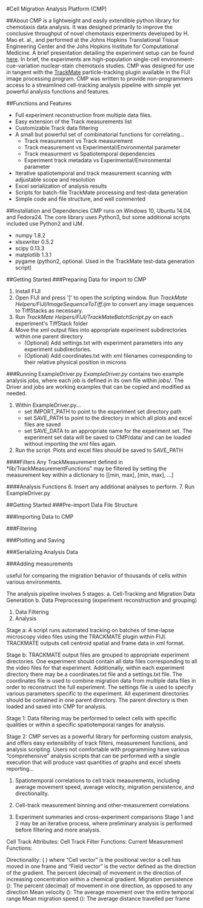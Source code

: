 #Cell Migration Analysis Platform (CMP)

##About
CMP is a lightweight and easily extendible python library for chemotaxis data analysis. It was designed primarily to improve the conclusive throughput of novel chemotaxis experiments developed by H. Mao et. al., and performed at the Johns Hopkins Translational Tissue Engineering Center and the Johs Hopkins Institute for Computational Medicine. A brief presentation detailing the experiment setup can be found [here](www.google.com). In brief, the experiments are high-population single-cell environment-cue-variation nuclear-stain chemotaxis studies. CMP was designed for use in tangent with the [TrackMate](https://github.com/fiji/TrackMate/) particle-tracking plugin available in the FIJI image processing program. CMP was written to provide non-programmers access to a streamlined cell-tracking analysis pipeline with simple yet powerful analysis functions and features. 

##Functions and Features
- Full experiment reconstruction from multiple data files.
- Easy extension of the Track measurements list
- Customizable Track data filtering
- A small but powerful set of combinatorial functions for correlating...
   - Track measurement vs Track measurement 
   - Track measurement vs Experimental/Environmental parameter
   - Track measurment vs Spatiotemporal dependencies
   - Experiment track metadata vs Experimental/Environmental parameter
- Iterative spatiotemporal and track measurement scanning with adjustable scope and resolution
- Excel serialization of analysis results
- Scripts for batch-file TrackMate processing and test-data generation
- Simple code and file structure, and well commented

##Installation and Dependencies
CMP runs on Windows 10, Ubuntu 14.04, and Fedora24. The core library uses Python3, but some additional scripts included use Python2 and IJM.
- numpy 1.8.2
- xlsxwriter 0.5.2
- scipy 0.13.3
- matplotlib 1.3.1
- pygame (python2, optional. Used in the TrackMate test-data generation script)

##Getting Started
###Preparing Data for Import to CMP
1. Install FIJI
2. Open FIJI and press '[' to open the scripting window. Run *TrackMate Helpers/FIJI/ImageSequenceToTiff.ijm* to convert any image sequences to TiffStacks as necessary.
2. Run *TrackMate Helpers/FIJI/TrackMateBatchScript.py* on each experiment's TiffStack folder
3. Move the xml output files into appropriate experiment subdirectories within one parent directory
   * (Optional) Add settings.txt with experiment parameters into any experiment subdirectories.
   * (Optional) Add coordinates.txt with xml filenames corresponding to their relative physical position in microns

###Running ExampleDriver.py
*ExampleDriver.py* contains two example analysis jobs, where each job is defined in its own file within *jobs/*. The Driver and jobs are working examples that can be copied and modified as needed.
1. Within ExampleDriver.py... 
   * set IMPORT_PATH to point to the experiment set directory path
   * set SAVE_PATH to point to the directory in which all plots and excel files are saved
   * set SAVE_DATA to an appropriate name for the experiment set. The experiment set data will be saved to CMP/data/ and can be loaded without importing the xml files again.
2. Run the script. Plots and excel files should be saved to SAVE_PATH


####Filters
Any TrackMeasurement defined in *lib/TrackMeasurementFunctions" may be filtered by setting the measurement key within a dictionary to [[min, max], [min, max], ...]

####Analysis Functions
6. Insert any additional analyses to perform.
7. Run ExampleDriver.py


##Getting Started
###Pre-import Data File Structure

###Importing Data to CMP

###Filtering

###Plotting and Saving

###Serializing Analysis Data

###Adding measurements



useful for comparing the migration behavior of thousands of cells within various environments. 

The analysis pipeline involves 5 stages: 
a. Cell-Tracking and Migration Data Generation
b. Data Preprocessing (experiment reconstruction and grouping)
1. Data Filtering
2. Analysis

Stage a: A script runs automated tracking on batches of time-lapse microscopy video files using the TRACKMATE plugin within FIJI. TRACKMATE outputs cell centroid spatial and frame data in xml format.

Stage b: TRACKMATE output files are grouped to appropriate experiment directories. One experiment should contain all data files corresponding to all the video files for that experiment. Additionally, within each experiment directory there may be a coordinates.txt file and a settings.txt file. The coordinates file is used to combine migration data from multiple data files in order to reconstruct the full experiment. The settings file is used to specify various parameters specific to the experiment. All experiment directories should be contained in one parent directory. The parent directory is then loaded and saved into CMP for analysis.

Stage 1: Data filtering may be performed to select cells with specific qualities or within a specific spatiotemporal ranges for analysis.

Stage 2: CMP serves as a powerful library for performing custom analysis, and offers easy extensibility of track filters, measurement functions, and analysis scripting. Users not comfortable with programming have various “comprehensive” analysis scripts that can be performed with a single execution that will produce vast quantities of graphs and excel sheets reporting…

1. Spatiotemporal correlations to cell track measurements, including average movement speed, average velocity, migration persistence, and directionality.

2. Cell-track measurement binning and other-measurement correlations

3. Experiment summaries and cross-experiment comparisons
Stage 1 and 2 may be an iterative process, where preliminary analysis is performed before filtering and more analysis.




Cell Track Attributes:
Cell Track Filter Functions:
Current Measurement Functions:

Directionality:  ( ) where “Cell vector” is the positional vector a cell has moved in one frame and “Field vector” is the vector defined as the direction of the gradient. The percent (decimal) of movement in the direction of increasing concentration within a chemical gradient.
Migration persistence (): The percent (decimal) of movement in one direction, as opposed to any direction
Mean velocity (): The average movement over the entire temporal range
Mean migration speed (): The average distance travelled per frame
